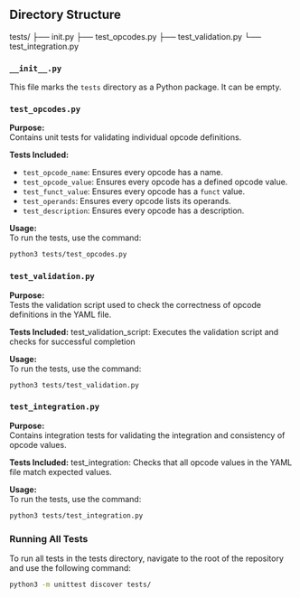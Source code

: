 ## Directory Structure

tests/
├── init.py
├── test_opcodes.py
├── test_validation.py
└── test_integration.py


### `__init__.py`

This file marks the `tests` directory as a Python package. It can be empty.

### `test_opcodes.py`

**Purpose:**  
Contains unit tests for validating individual opcode definitions.

**Tests Included:**
- `test_opcode_name`: Ensures every opcode has a name.
- `test_opcode_value`: Ensures every opcode has a defined opcode value.
- `test_funct_value`: Ensures every opcode has a `funct` value.
- `test_operands`: Ensures every opcode lists its operands.
- `test_description`: Ensures every opcode has a description.

**Usage:**  
To run the tests, use the command:
```sh
python3 tests/test_opcodes.py
```

### `test_validation.py`

**Purpose:**  
Tests the validation script used to check the correctness of opcode definitions in the YAML file.

**Tests Included:**
test_validation_script: Executes the validation script and checks for successful completion

**Usage:**  
To run the tests, use the command:
```sh
python3 tests/test_validation.py
```

### `test_integration.py`

**Purpose:**  
Contains integration tests for validating the integration and consistency of opcode values.

**Tests Included:**
test_integration: Checks that all opcode values in the YAML file match expected values.

**Usage:**  
To run the tests, use the command:
```sh
python3 tests/test_integration.py
```

### Running All Tests

To run all tests in the tests directory, navigate to the root of the repository and use the following command:

```sh
python3 -m unittest discover tests/
```

